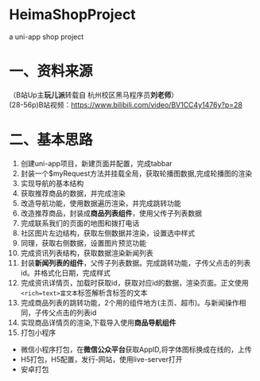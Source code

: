 # HeimaShopProject
a uni-app shop project
  
# 一、资料来源
（B站Up主**玩儿派**转载自 杭州校区黑马程序员**刘老师**）  
(28-56p)B站视频：https://www.bilibili.com/video/BV1CC4y1476y?p=28

# 二、基本思路
1. 创建uni-app项目，新建页面并配置，完成tabbar
2. 封装一个$myRequest方法并挂载全局，获取轮播图数据,完成轮播图的渲染
3. 实现导航的基本结构
4. 获取推荐商品的数据，并完成渲染
5. 改造导航功能，使用数据遍历渲染，并完成跳转功能
6. 改造推荐商品，封装成**商品列表组件**，使用父传子列表数据
7. 完成联系我们的页面的地图和拨打电话
8. 社区图片左边结构，获取左侧数据并渲染，设置选中样式
9. 同理，获取右侧数据，设置图片预览功能
10. 完成资讯列表结构，获取数据渲染新闻列表
11. 封装**新闻列表的组件**，父传子列表数据。完成跳转功能，子传父点击的列表id。并格式化日期，完成样式
12. 完成资讯详情页，加载时获取id，获取对应id的数据，渲染页面。正文使用`<rich=text>富文本`标签解析含标签的文本
13. 完成商品列表的跳转功能，2个用的组件地方(主页、超市)。与新闻操作相同，子传父点击的列表id
14. 实现商品详情页的渲染,下载导入使用**商品导航组件**
15. 打包小程序
* 微信小程序打包，在**微信公众平台**获取AppID,将字体图标换成在线的，上传
* H5打包，H5配置，发行-网站，使用live-server打开
* 安卓打包